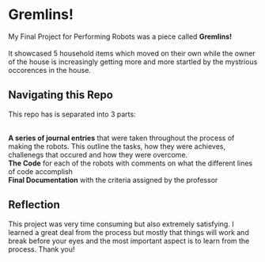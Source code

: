 # Gremlins!

My Final Project for Performing Robots was a piece called **Gremlins!** 
<br>
<br>
It showcased 5 household items which moved on their own while the owner of the house is increasingly getting more and more startled by the mystrious occorences in the house.

## Navigating this Repo

This repo has is separated into 3 parts:
<br>
<br>

**A series of journal entries**  that were taken throughout the process of making the robots. This outline the tasks, how they were achieves, challenegs that occured and how they were overcome. 
<br>
**The Code** for each of the robots with comments on what the different lines of code accomplish
<br>
**Final Documentation** with the criteria assigned by the professor

## Reflection

This project was very time consuming but also extremely satisfying. I learned a great deal from the process but mostly that things will work and break before your eyes and the most important aspect is to learn from the process. Thank you!
